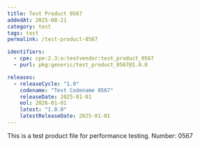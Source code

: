 ```yaml
---
title: Test Product 0567
addedAt: 2025-08-21
category: test
tags: test
permalink: /test-product-0567

identifiers:
  - cpe: cpe:2.3:a:testvendor:test_product_0567
  - purl: pkg:generic/test_product_0567@1.0.0

releases:
  - releaseCycle: "1.0"
    codename: "Test Codename 0567"
    releaseDate: 2025-01-01
    eol: 2026-01-01
    latest: "1.0.0"
    latestReleaseDate: 2025-01-01
---
```


This is a test product file for performance testing. Number: 0567
